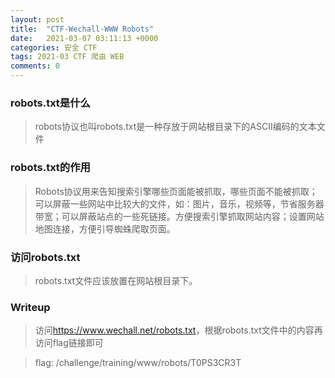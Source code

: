 ```yaml
---
layout: post
title:  "CTF-Wechall-WWW Robots"
date:   2021-03-07 03:11:13 +0000
categories: 安全 CTF
tags: 2021-03 CTF 爬虫 WEB
comments: 0
---
```

### robots.txt是什么
> robots协议也叫robots.txt是一种存放于网站根目录下的ASCII编码的文本文件
### robots.txt的作用
> Robots协议用来告知搜索引擎哪些页面能被抓取，哪些页面不能被抓取；可以屏蔽一些网站中比较大的文件，如：图片，音乐，视频等，节省服务器带宽；可以屏蔽站点的一些死链接。方便搜索引擎抓取网站内容；设置网站地图连接，方便引导蜘蛛爬取页面。
### 访问robots.txt
> robots.txt文件应该放置在网站根目录下。
### Writeup
> 访问<a>https://www.wechall.net/robots.txt</a>，根据robots.txt文件中的内容再访问flag链接即可

> flag: /challenge/training/www/robots/T0PS3CR3T